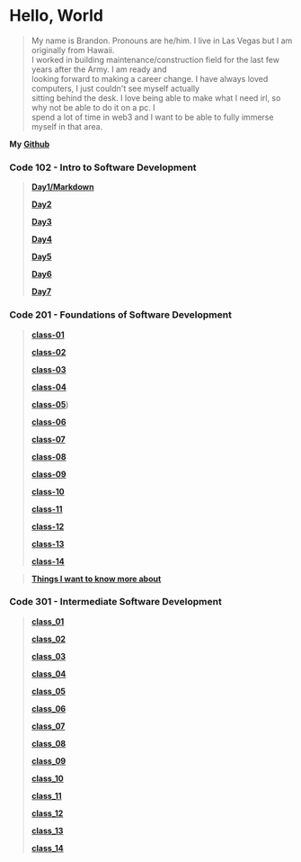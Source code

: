
# Hello, World

> My name is Brandon. Pronouns are he/him. I live in Las Vegas but I am originally from Hawaii.  
I worked in building maintenance/construction field for the last few years after the Army. I am ready and  
looking forward to making a career change. I have always loved computers, I just couldn't see myself actually  
sitting behind the desk. I love being able to make what I need irl, so why not be able to do it on a pc. I  
spend a lot of time in web3 and I want to be able to fully immerse myself in that area.


**My** [**Github**](https://brandomoki.github.io/reading-notes/)

### Code 102 - Intro to Software Development

> [**Day1/Markdown**](102-notes/markdown.md)
>
> [**Day2**](102-notes/Day2.md)
>
> [**Day3**](102-notes/Day3.md)
>
> [**Day4**](102-notes/html.md)
>
> [**Day5**](102-notes/css.md)
>
> [**Day6**](102-notes/js.md)
>
> [**Day7**](102-notes/programmingWithJS.md)

### Code 201 - Foundations of Software Development
> [**class-01**](201-notes/class-01.md)
>
> [**class-02**](201-notes/class-02.md)
>
> [**class-03**](201-notes/class-03.md)
>
> [**class-04**](201-notes/class-04.md)
>
> [**class-05**](201-notes/class-05.md))
>
> [**class-06**](201-notes/class-06.md)
>
> [**class-07**](201-notes/clas-07.md)
>
> [**class-08**](201-notes/class-08.md)
>
> [**class-09**](201-notes/class-09.md)
>
> [**class-10**](201-notes/class-10.md)
>
> [**class-11**](201-notes/class-11.md)
>
> [**class-12**](201-notes/class-12.md)
>
> [**class-13**](201-notes/class-13.md)
>
>[**class-14**](201-notes/class-14a.md)

> [**Things I want to know more about**]()


### Code 301 - Intermediate Software Development
> [**class_01**](301-Notes/day-01.md)
>
> [**class_02**](301-Notes/day_02.md)
>
> [**class_03**](301-Notes/day_03.md)
>
> [**class_04**](301-Notes/day_04.md)
>
> [**class_05**](301-Notes/day_05.md)
>
> [**class_06**](301-Notes/day_06.md)
>
> [**class_07**](301-Notes/day_07.md)
>
> [**class_08**](301-Notes/day_08.md)
>
> [**class_09**](301-Notes/day_09.md)
>
> [**class_10**]()
>
> [**class_11**]()
>
> [**class_12**](301-Notes/day_12.md)
>
> [**class_13**]()
>
> [**class_14**](301-Notes/day_14.md)

